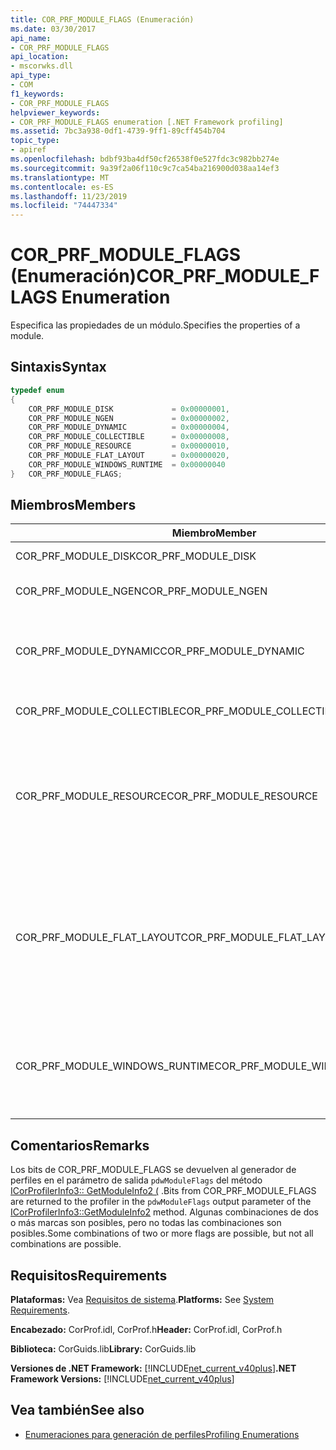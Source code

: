 ```yaml
---
title: COR_PRF_MODULE_FLAGS (Enumeración)
ms.date: 03/30/2017
api_name:
- COR_PRF_MODULE_FLAGS
api_location:
- mscorwks.dll
api_type:
- COM
f1_keywords:
- COR_PRF_MODULE_FLAGS
helpviewer_keywords:
- COR_PRF_MODULE_FLAGS enumeration [.NET Framework profiling]
ms.assetid: 7bc3a938-0df1-4739-9ff1-89cff454b704
topic_type:
- apiref
ms.openlocfilehash: bdbf93ba4df50cf26538f0e527fdc3c982bb274e
ms.sourcegitcommit: 9a39f2a06f110c9c7ca54ba216900d038aa14ef3
ms.translationtype: MT
ms.contentlocale: es-ES
ms.lasthandoff: 11/23/2019
ms.locfileid: "74447334"
---
```

# <a name="cor_prf_module_flags-enumeration"></a><span data-ttu-id="7630a-102">COR_PRF_MODULE_FLAGS (Enumeración)</span><span class="sxs-lookup"><span data-stu-id="7630a-102">COR_PRF_MODULE_FLAGS Enumeration</span></span>
<span data-ttu-id="7630a-103">Especifica las propiedades de un módulo.</span><span class="sxs-lookup"><span data-stu-id="7630a-103">Specifies the properties of a module.</span></span>  
  
## <a name="syntax"></a><span data-ttu-id="7630a-104">Sintaxis</span><span class="sxs-lookup"><span data-stu-id="7630a-104">Syntax</span></span>  
  
```cpp  
typedef enum  
{  
    COR_PRF_MODULE_DISK             = 0x00000001,  
    COR_PRF_MODULE_NGEN             = 0x00000002,  
    COR_PRF_MODULE_DYNAMIC          = 0x00000004,  
    COR_PRF_MODULE_COLLECTIBLE      = 0x00000008,  
    COR_PRF_MODULE_RESOURCE         = 0x00000010,  
    COR_PRF_MODULE_FLAT_LAYOUT      = 0x00000020,  
    COR_PRF_MODULE_WINDOWS_RUNTIME  = 0x00000040  
}   COR_PRF_MODULE_FLAGS;  
```  
  
## <a name="members"></a><span data-ttu-id="7630a-105">Miembros</span><span class="sxs-lookup"><span data-stu-id="7630a-105">Members</span></span>  
  
|<span data-ttu-id="7630a-106">Miembro</span><span class="sxs-lookup"><span data-stu-id="7630a-106">Member</span></span>|<span data-ttu-id="7630a-107">Descripción</span><span class="sxs-lookup"><span data-stu-id="7630a-107">Description</span></span>|  
|------------|-----------------|  
|<span data-ttu-id="7630a-108">COR_PRF_MODULE_DISK</span><span class="sxs-lookup"><span data-stu-id="7630a-108">COR_PRF_MODULE_DISK</span></span>|<span data-ttu-id="7630a-109">El módulo se cargó desde el disco.</span><span class="sxs-lookup"><span data-stu-id="7630a-109">The module was loaded from disk.</span></span>|  
|<span data-ttu-id="7630a-110">COR_PRF_MODULE_NGEN</span><span class="sxs-lookup"><span data-stu-id="7630a-110">COR_PRF_MODULE_NGEN</span></span>|<span data-ttu-id="7630a-111">El generador de imágenes nativas (Ngen. exe) generó el módulo.</span><span class="sxs-lookup"><span data-stu-id="7630a-111">The module was generated by the Native Image Generator (Ngen.exe).</span></span>|  
|<span data-ttu-id="7630a-112">COR_PRF_MODULE_DYNAMIC</span><span class="sxs-lookup"><span data-stu-id="7630a-112">COR_PRF_MODULE_DYNAMIC</span></span>|<span data-ttu-id="7630a-113">Los métodos del espacio de nombres <xref:System.Reflection.Emit?displayProperty=nameWithType> crearon el módulo.</span><span class="sxs-lookup"><span data-stu-id="7630a-113">The module was created by methods in the <xref:System.Reflection.Emit?displayProperty=nameWithType> namespace.</span></span>|  
|<span data-ttu-id="7630a-114">COR_PRF_MODULE_COLLECTIBLE</span><span class="sxs-lookup"><span data-stu-id="7630a-114">COR_PRF_MODULE_COLLECTIBLE</span></span>|<span data-ttu-id="7630a-115">El recolector de elementos no utilizados administra la duración del módulo.</span><span class="sxs-lookup"><span data-stu-id="7630a-115">The module's lifetime is managed by the garbage collector.</span></span>|  
|<span data-ttu-id="7630a-116">COR_PRF_MODULE_RESOURCE</span><span class="sxs-lookup"><span data-stu-id="7630a-116">COR_PRF_MODULE_RESOURCE</span></span>|<span data-ttu-id="7630a-117">El módulo no contiene metadatos y se usa estrictamente como un recurso.</span><span class="sxs-lookup"><span data-stu-id="7630a-117">The module contains no metadata and is used strictly as a resource.</span></span> <span data-ttu-id="7630a-118">El equivalente administrado de este bit es el método <xref:System.Reflection.Module.IsResource%2A?displayProperty=nameWithType>.</span><span class="sxs-lookup"><span data-stu-id="7630a-118">The managed equivalent of this bit is the <xref:System.Reflection.Module.IsResource%2A?displayProperty=nameWithType> method.</span></span>|  
|<span data-ttu-id="7630a-119">COR_PRF_MODULE_FLAT_LAYOUT</span><span class="sxs-lookup"><span data-stu-id="7630a-119">COR_PRF_MODULE_FLAT_LAYOUT</span></span>|<span data-ttu-id="7630a-120">El diseño del módulo en memoria es plano, no asignado.</span><span class="sxs-lookup"><span data-stu-id="7630a-120">The module's layout in memory is flat, not mapped.</span></span> <span data-ttu-id="7630a-121">Si un módulo tiene este bit establecido, los perfiles que leen la información directamente del encabezado del archivo portable ejecutable (PE) tendrán que tener cuidado al interpretar las direcciones virtuales relativas (RVA) en el encabezado.</span><span class="sxs-lookup"><span data-stu-id="7630a-121">If a module has this bit set, profilers that read information directly from the portable executable (PE) file header will have to be careful when interpreting relative virtual addresses (RVAs) in the header.</span></span>|  
|<span data-ttu-id="7630a-122">COR_PRF_MODULE_WINDOWS_RUNTIME</span><span class="sxs-lookup"><span data-stu-id="7630a-122">COR_PRF_MODULE_WINDOWS_RUNTIME</span></span>|<span data-ttu-id="7630a-123">La marca de tipo de contenido Windows Runtime se establece en los metadatos del ensamblado de este módulo.</span><span class="sxs-lookup"><span data-stu-id="7630a-123">The Windows Runtime content type flag is set in the metadata for this module's assembly.</span></span> <span data-ttu-id="7630a-124">Este es el caso de todos los módulos de metadatos de Windows (. winmd).</span><span class="sxs-lookup"><span data-stu-id="7630a-124">This is the case for all Windows Metadata (.winmd) modules.</span></span>|  
  
## <a name="remarks"></a><span data-ttu-id="7630a-125">Comentarios</span><span class="sxs-lookup"><span data-stu-id="7630a-125">Remarks</span></span>  
 <span data-ttu-id="7630a-126">Los bits de COR_PRF_MODULE_FLAGS se devuelven al generador de perfiles en el parámetro de salida `pdwModuleFlags` del método [ICorProfilerInfo3:: GetModuleInfo2 (](../../../../docs/framework/unmanaged-api/profiling/icorprofilerinfo3-getmoduleinfo2-method.md) .</span><span class="sxs-lookup"><span data-stu-id="7630a-126">Bits from COR_PRF_MODULE_FLAGS are returned to the profiler in the `pdwModuleFlags` output parameter of the [ICorProfilerInfo3::GetModuleInfo2](../../../../docs/framework/unmanaged-api/profiling/icorprofilerinfo3-getmoduleinfo2-method.md) method.</span></span> <span data-ttu-id="7630a-127">Algunas combinaciones de dos o más marcas son posibles, pero no todas las combinaciones son posibles.</span><span class="sxs-lookup"><span data-stu-id="7630a-127">Some combinations of two or more flags are possible, but not all combinations are possible.</span></span>  
  
## <a name="requirements"></a><span data-ttu-id="7630a-128">Requisitos</span><span class="sxs-lookup"><span data-stu-id="7630a-128">Requirements</span></span>  
 <span data-ttu-id="7630a-129">**Plataformas:** Vea [Requisitos de sistema](../../../../docs/framework/get-started/system-requirements.md).</span><span class="sxs-lookup"><span data-stu-id="7630a-129">**Platforms:** See [System Requirements](../../../../docs/framework/get-started/system-requirements.md).</span></span>  
  
 <span data-ttu-id="7630a-130">**Encabezado:** CorProf.idl, CorProf.h</span><span class="sxs-lookup"><span data-stu-id="7630a-130">**Header:** CorProf.idl, CorProf.h</span></span>  
  
 <span data-ttu-id="7630a-131">**Biblioteca:** CorGuids.lib</span><span class="sxs-lookup"><span data-stu-id="7630a-131">**Library:** CorGuids.lib</span></span>  
  
 <span data-ttu-id="7630a-132">**Versiones de .NET Framework:** [!INCLUDE[net_current_v40plus](../../../../includes/net-current-v40plus-md.md)]</span><span class="sxs-lookup"><span data-stu-id="7630a-132">**.NET Framework Versions:** [!INCLUDE[net_current_v40plus](../../../../includes/net-current-v40plus-md.md)]</span></span>  
  
## <a name="see-also"></a><span data-ttu-id="7630a-133">Vea también</span><span class="sxs-lookup"><span data-stu-id="7630a-133">See also</span></span>

- [<span data-ttu-id="7630a-134">Enumeraciones para generación de perfiles</span><span class="sxs-lookup"><span data-stu-id="7630a-134">Profiling Enumerations</span></span>](../../../../docs/framework/unmanaged-api/profiling/profiling-enumerations.md)
